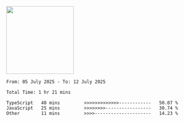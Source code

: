 <img height="180em" src="https://github-readme-stats-eight-theta.vercel.app/api?username=bkundev&show_icons=true&theme=radical&include_all_commits=true&count_private=true"/>
<!--START_SECTION:waka-->

```all_time
From: 05 July 2025 - To: 12 July 2025

Total Time: 1 hr 21 mins

TypeScript   40 mins         >>>>>>>>>>>>>------------   50.07 %
JavaScript   25 mins         >>>>>>>>-----------------   30.74 %
Other        11 mins         >>>>---------------------   14.23 %
```

<!--END_SECTION:waka-->
